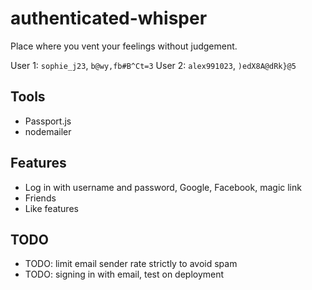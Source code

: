 # authenticated-whisper

Place where you vent your feelings without judgement.

User 1: `sophie_j23`, `b@wy,fb#B^Ct=3`
User 2: `alex991023`, `)edX8A@dRk}@5`

## Tools

- Passport.js
- nodemailer

## Features

- Log in with username and password, Google, Facebook, magic link
- Friends
- Like features

## TODO

- TODO: limit email sender rate strictly to avoid spam
- TODO: signing in with email, test on deployment
